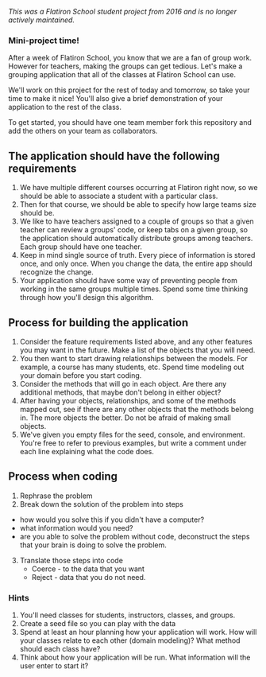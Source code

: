 *This was a Flatiron School student project from 2016 and is no longer actively maintained.*

### Mini-project time!

After a week of Flatiron School, you know that we are a fan of group work. However for teachers, making the groups can get tedious.  Let's make a grouping application that all of the classes at Flatiron School can use.

We'll work on this project for the rest of today and tomorrow, so take your time to make it nice!  You'll also give a brief demonstration of your application to the rest of the class.

To get started, you should have one team member fork this repository and add the others on your team as collaborators.

## The application should have the following requirements
 1. We have multiple different courses occurring at Flatiron right now, so we should be able to associate a student with a particular class.
 2. Then for that course, we should be able to specify how large teams size should be.
 3. We like to have teachers assigned to a couple of groups so that a given teacher can review a groups' code, or keep tabs on a given group, so the application should automatically distribute groups among teachers. Each group should have one teacher.
 4. Keep in mind single source of truth. Every piece of information is stored once, and only once. When you change the data, the entire app should recognize the change.
 5. Your application should have some way of preventing people from working in the same groups multiple times. Spend some time thinking through how you'll design this algorithm.


## Process for building the application
 1. Consider the feature requirements listed above, and any other features you may want in the future.  Make a list of the objects that you will need.
 2. You then want to start drawing relationships between the models.  For example, a course has many students, etc. Spend time modeling out your domain before you start coding.
 3. Consider the methods that will go in each object.  Are there any additional methods, that maybe don't belong in either object?
 4. After having your objects, relationships, and some of the methods mapped out, see if there are any other objects that the methods belong in.  The more objects the better.  Do not be afraid of making small objects.
 5. We've given you empty files for the seed, console, and environment. You're free to refer to previous examples, but write a comment under each line explaining what the code does.

## Process when coding
1. Rephrase the problem
2. Break down the solution of the problem into steps
 - how would you solve this if you didn't have a computer?
 - what information would you need?
 - are you able to solve the problem without code, deconstruct the steps that your brain is doing to solve the problem.
3. Translate those steps into code
   - Coerce - to the data that you want
   - Reject - data that you do not need.

### Hints
1. You'll need classes for students, instructors, classes, and groups.
2. Create a seed file so you can play with the data
3. Spend at least an hour planning how your application will work. How will your classes relate to each other (domain modeling)? What method should each class have?
4. Think about how your application will be run. What information will the user enter to start it?
